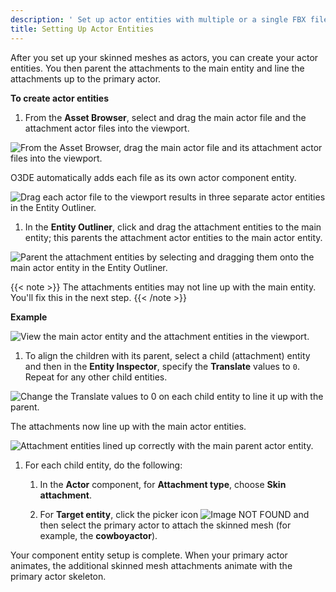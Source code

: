 ```yaml
---
description: ' Set up actor entities with multiple or a single FBX file in Open 3D Engine. '
title: Setting Up Actor Entities
---
```




After you set up your skinned meshes as actors, you can create your actor entities. You then parent the attachments to the main entity and line the attachments up to the primary actor.

**To create actor entities**

1. From the **Asset Browser**, select and drag the main actor file and the attachment actor files into the viewport.

![From the Asset Browser, drag the main actor file and its attachment actor files into the viewport.](/images/user-guide/component/component-actor-component-entity-setup-1.png)

   O3DE automatically adds each file as its own actor component entity.

   ![Drag each actor file to the viewport results in three separate actor entities in the Entity Outliner.](/images/user-guide/component/component-actor-component-entity-setup-2.png)

1. In the **Entity Outliner**, click and drag the attachment entities to the main entity; this parents the attachment actor entities to the main actor entity.

![Parent the attachment entities by selecting and dragging them onto the main actor entity in the Entity Outliner.](/images/user-guide/component/component-actor-component-entity-setup-2-parented.png)

{{< note >}}
The attachments entities may not line up with the main entity. You'll fix this in the next step.
{{< /note >}}

**Example**

![View the main actor entity and the attachment entities in the viewport.](/images/user-guide/component/component-actor-component-entity-setup-3.png)

1. To align the children with its parent, select a child (attachment) entity and then in the **Entity Inspector**, specify the **Translate** values to `0`. Repeat for any other child entities.

![Change the Translate values to 0 on each child entity to line it up with the parent.](/images/user-guide/component/component-actor-component-entity-setup-4.png)

   The attachments now line up with the main actor entities.

   ![Attachment entities lined up correctly with the main parent actor entity.](/images/user-guide/component/component-actor-component-entity-setup-5.png)

1. For each child entity, do the following:

   1. In the **Actor** component, for **Attachment type**, choose **Skin attachment**.

   1. For **Target entity**, click the picker icon ![Image NOT FOUND](/images/shared/picker.png) and then select the primary actor to attach the skinned mesh (for example, the **cowboyactor**).

Your component entity setup is complete. When your primary actor animates, the additional skinned mesh attachments animate with the primary actor skeleton.
